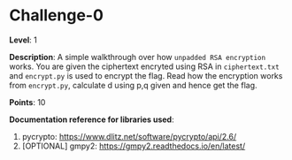 # Challenge-0
  
**Level**: 1  
  
**Description**: A simple walkthrough over how `unpadded RSA encryption` works. You are given the ciphertext encryted using RSA in `ciphertext.txt` and `encrypt.py` is used to encrypt the flag. Read how the encryption works from `encrypt.py`, calculate d using p,q given and hence get the flag.  
  
**Points**: 10  
  

**Documentation reference for libraries used**:
1. pycrypto: https://www.dlitz.net/software/pycrypto/api/2.6/
2. [OPTIONAL] gmpy2: https://gmpy2.readthedocs.io/en/latest/